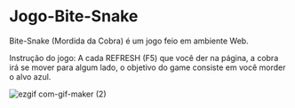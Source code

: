 # Jogo-Bite-Snake

Bite-Snake (Mordida da Cobra) é um jogo feio em ambiente Web.

Instrução do jogo: A cada REFRESH (F5) que você der na página, a cobra irá se mover para algum lado, o objetivo do game consiste em você morder o alvo azul.



![ezgif com-gif-maker (2)](https://user-images.githubusercontent.com/76717284/116624185-db1a1f00-a91d-11eb-895c-04cbe39a2a1f.gif)
